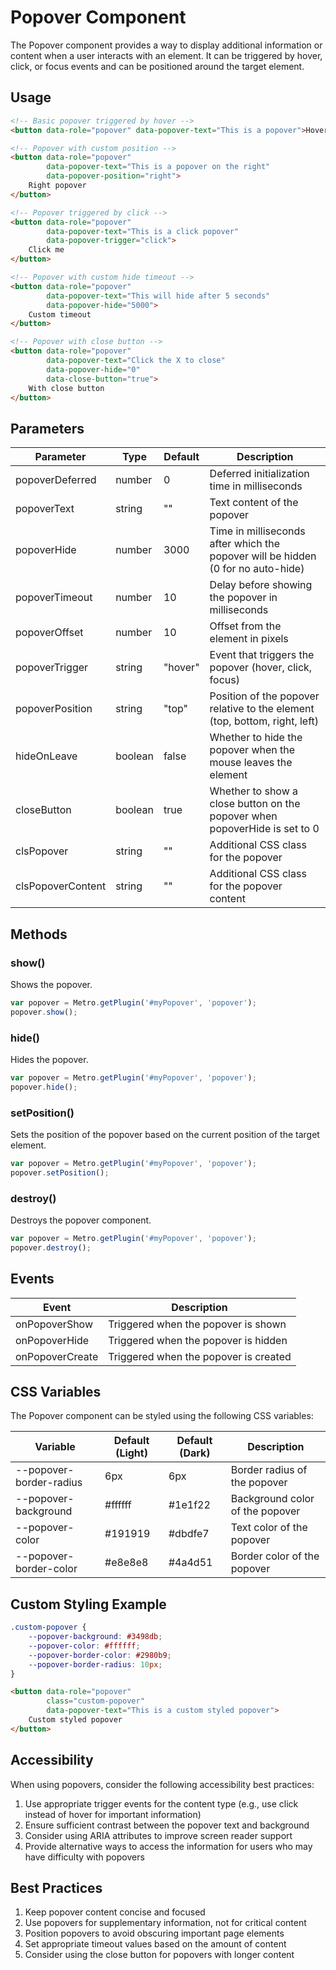 # Popover Component

The Popover component provides a way to display additional information or content when a user interacts with an element. It can be triggered by hover, click, or focus events and can be positioned around the target element.

## Usage

```html
<!-- Basic popover triggered by hover -->
<button data-role="popover" data-popover-text="This is a popover">Hover me</button>

<!-- Popover with custom position -->
<button data-role="popover" 
        data-popover-text="This is a popover on the right" 
        data-popover-position="right">
    Right popover
</button>

<!-- Popover triggered by click -->
<button data-role="popover" 
        data-popover-text="This is a click popover" 
        data-popover-trigger="click">
    Click me
</button>

<!-- Popover with custom hide timeout -->
<button data-role="popover" 
        data-popover-text="This will hide after 5 seconds" 
        data-popover-hide="5000">
    Custom timeout
</button>

<!-- Popover with close button -->
<button data-role="popover" 
        data-popover-text="Click the X to close" 
        data-popover-hide="0" 
        data-close-button="true">
    With close button
</button>
```

## Parameters

| Parameter | Type | Default | Description |
| --- | --- | --- | --- |
| popoverDeferred | number | 0 | Deferred initialization time in milliseconds |
| popoverText | string | "" | Text content of the popover |
| popoverHide | number | 3000 | Time in milliseconds after which the popover will be hidden (0 for no auto-hide) |
| popoverTimeout | number | 10 | Delay before showing the popover in milliseconds |
| popoverOffset | number | 10 | Offset from the element in pixels |
| popoverTrigger | string | "hover" | Event that triggers the popover (hover, click, focus) |
| popoverPosition | string | "top" | Position of the popover relative to the element (top, bottom, right, left) |
| hideOnLeave | boolean | false | Whether to hide the popover when the mouse leaves the element |
| closeButton | boolean | true | Whether to show a close button on the popover when popoverHide is set to 0 |
| clsPopover | string | "" | Additional CSS class for the popover |
| clsPopoverContent | string | "" | Additional CSS class for the popover content |

## Methods

### show()
Shows the popover.

```javascript
var popover = Metro.getPlugin('#myPopover', 'popover');
popover.show();
```

### hide()
Hides the popover.

```javascript
var popover = Metro.getPlugin('#myPopover', 'popover');
popover.hide();
```

### setPosition()
Sets the position of the popover based on the current position of the target element.

```javascript
var popover = Metro.getPlugin('#myPopover', 'popover');
popover.setPosition();
```

### destroy()
Destroys the popover component.

```javascript
var popover = Metro.getPlugin('#myPopover', 'popover');
popover.destroy();
```

## Events

| Event | Description |
| --- | --- |
| onPopoverShow | Triggered when the popover is shown |
| onPopoverHide | Triggered when the popover is hidden |
| onPopoverCreate | Triggered when the popover is created |

## CSS Variables

The Popover component can be styled using the following CSS variables:

| Variable | Default (Light) | Default (Dark) | Description |
| --- | --- | --- | --- |
| --popover-border-radius | 6px | 6px | Border radius of the popover |
| --popover-background | #ffffff | #1e1f22 | Background color of the popover |
| --popover-color | #191919 | #dbdfe7 | Text color of the popover |
| --popover-border-color | #e8e8e8 | #4a4d51 | Border color of the popover |

## Custom Styling Example

```css
.custom-popover {
    --popover-background: #3498db;
    --popover-color: #ffffff;
    --popover-border-color: #2980b9;
    --popover-border-radius: 10px;
}
```

```html
<button data-role="popover" 
        class="custom-popover"
        data-popover-text="This is a custom styled popover">
    Custom styled popover
</button>
```

## Accessibility

When using popovers, consider the following accessibility best practices:

1. Use appropriate trigger events for the content type (e.g., use click instead of hover for important information)
2. Ensure sufficient contrast between the popover text and background
3. Consider using ARIA attributes to improve screen reader support
4. Provide alternative ways to access the information for users who may have difficulty with popovers

## Best Practices

1. Keep popover content concise and focused
2. Use popovers for supplementary information, not for critical content
3. Position popovers to avoid obscuring important page elements
4. Set appropriate timeout values based on the amount of content
5. Consider using the close button for popovers with longer content
